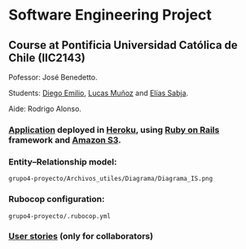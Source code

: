 # Software Engineering Project

## Course at Pontificia Universidad Católica de Chile (IIC2143)

Pofessor: José Benedetto.

Students: [Diego Emilio](https://github.com/DiegoEmilio01), [Lucas Muñoz](https://github.com/Luckbox314) and [Elías Sabja](https://github.com/EliasSabja).

Aide: Rodrigo Alonso.

### [Application](https://swipe-eat.herokuapp.com/) deployed in [Heroku](https://www.heroku.com/), using [Ruby on Rails](https://rubyonrails.org/) framework and [Amazon S3](https://aws.amazon.com/es/s3/).

### Entity–Relationship model:

`grupo4-proyecto/Archivos_utiles/Diagrama/Diagrama_IS.png`

### Rubocop configuration:

`grupo4-proyecto/.rubocop.yml`

### [User stories](https://trello.com/b/1NwNDwc7/todo-list-relatos-de-usuario) (only for collaborators)
